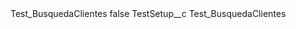 <?xml version="1.0" encoding="UTF-8"?>
<CustomMetadata xmlns="http://soap.sforce.com/2006/04/metadata" xmlns:xsi="http://www.w3.org/2001/XMLSchema-instance" xmlns:xsd="http://www.w3.org/2001/XMLSchema">
    <label>Test_BusquedaClientes</label>
    <protected>false</protected>
    <values>
        <field>TestSetup__c</field>
        <value xsi:type="xsd:string">Test_BusquedaClientes</value>
    </values>
</CustomMetadata>

